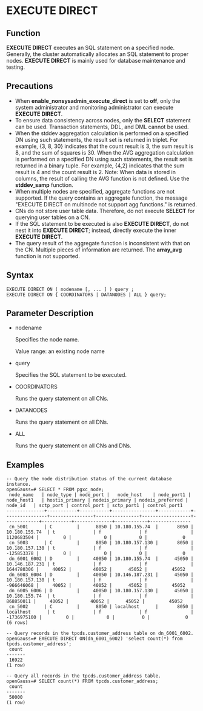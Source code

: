 # EXECUTE DIRECT<a name="EN-US_TOPIC_0000001197786203"></a>

## Function<a name="en-us_topic_0059779060_s1b14773726ac4469a14e509530a7a957"></a>

**EXECUTE DIRECT**  executes an SQL statement on a specified node. Generally, the cluster automatically allocates an SQL statement to proper nodes.  **EXECUTE DIRECT**  is mainly used for database maintenance and testing.

## Precautions<a name="en-us_topic_0059779060_s8aed237cc11e48bcb20d63f3ed081327"></a>

-   When  **enable\_nonsysadmin\_execute\_direct**  is set to  **off**, only the system administrator and monitoring administrator can execute  **EXECUTE DIRECT**.
-   To ensure data consistency across nodes, only the  **SELECT**  statement can be used. Transaction statements, DDL, and DML cannot be used.
-   When the stddev aggregation calculation is performed on a specified DN using such statements, the result set is returned in triplet. For example, \{3, 8, 30\} indicates that the count result is 3, the sum result is 8, and the sum of squares is 30. When the AVG aggregation calculation is performed on a specified DN using such statements, the result set is returned in a binary tuple. For example, \{4,2\} indicates that the sum result is 4 and the count result is 2. Note: When data is stored in columns, the result of calling the AVG function is not defined. Use the  **stddev\_samp**  function.
-   When multiple nodes are specified, aggregate functions are not supported. If the query contains an aggregate function, the message "EXECUTE DIRECT on multinode not support agg functions." is returned.
-   CNs do not store user table data. Therefore, do not execute  **SELECT**  for querying user tables on a CN.
-   If the SQL statement to be executed is also  **EXECUTE DIRECT**, do not nest it into  **EXECUTE DIRECT**; instead, directly execute the inner  **EXECUTE DIRECT**.
-   The query result of the aggregate function is inconsistent with that on the CN. Multiple pieces of information are returned. The  **array\_avg**  function is not supported.

## Syntax<a name="en-us_topic_0059779060_s24ab1cb591b54a43af5fe6d87cc067a1"></a>

```
EXECUTE DIRECT ON ( nodename [, ... ] ) query ;
EXECUTE DIRECT ON { COORDINATORS | DATANODES | ALL } query;
```

## Parameter Description<a name="en-us_topic_0059779060_s5c57cb1e5e8740dcb15254b0ee05e666"></a>

-   nodename

    Specifies the node name.

    Value range: an existing node name

-   query

    Specifies the SQL statement to be executed.

-   COORDINATORS

    Runs the query statement on all CNs.

-   DATANODES

    Runs the query statement on all DNs.

-   ALL

    Runs the query statement on all CNs and DNs.


## Examples<a name="en-us_topic_0059779060_s11a931f26ab344c1aab49ebd522ee0ad"></a>

```
-- Query the node distribution status of the current database instance.
openGauss=# SELECT * FROM pgxc_node;
 node_name   | node_type | node_port |   node_host    | node_port1 |   node_host1   | hostis_primary | nodeis_primary | nodeis_preferred |   node_id   | sctp_port | control_port | sctp_port1 | control_port1 
--------------+-----------+-----------+----------------+------------+----------------+----------------+----------------+------------------+-------------+-----------+--------------+------------+---------------
 cn_5001      | C         |      8050 | 10.180.155.74  |       8050 | 10.180.155.74  | t              | f              | f                |  1120683504 |         0 |            0 |          0 |             0
 cn_5003      | C         |      8050 | 10.180.157.130 |       8050 | 10.180.157.130 | t              | f              | f                |  -125853378 |         0 |            0 |          0 |             0
 dn_6001_6002 | D         |     40050 | 10.180.155.74  |      45050 | 10.146.187.231 | t              | f              | f                |  1644780306 |     40052 |        40052 |      45052 |         45052
 dn_6003_6004 | D         |     40050 | 10.146.187.231 |      45050 | 10.180.157.130 | t              | f              | f                |  -966646068 |     40052 |        40052 |      45052 |         45052
 dn_6005_6006 | D         |     40050 | 10.180.157.130 |      45050 | 10.180.155.74  | t              | f              | f                |   868850011 |     40052 |        40052 |      45052 |         45052
 cn_5002      | C         |      8050 | localhost      |       8050 | localhost      | t              | f              | f                | -1736975100 |         0 |            0 |          0 |             0
(6 rows)

-- Query records in the tpcds.customer_address table on dn_6001_6002.
openGauss=# EXECUTE DIRECT ON(dn_6001_6002) 'select count(*) from tpcds.customer_address';
 count 
-------
 16922
(1 row)

-- Query all records in the tpcds.customer_address table.
openGauss=# SELECT count(*) FROM tpcds.customer_address;
 count 
-------
 50000
(1 row)
```


